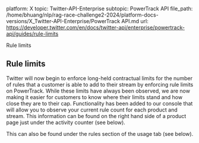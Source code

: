 platform: X
topic: Twitter-API-Enterprise
subtopic: PowerTrack API
file_path: /home/bhuang/nlp/rag-race-challenge2-2024/platform-docs-versions/X_Twitter-API-Enterprise/PowerTrack API.md
url: https://developer.twitter.com/en/docs/twitter-api/enterprise/powertrack-api/guides/rule-limits

Rule limits

## Rule limits

Twitter will now begin to enforce long-held contractual limits for the number of rules that a customer is able to add to their stream by enforcing rule limits on PowerTrack. While these limits have always been observed, we are now making it easier for customers to know where their limits stand and how close they are to their cap. Functionality has been added to our console that will allow you to observe your current rule count for each product and stream. This information can be found on the right hand side of a product page just under the activity counter (see below).

  

This can also be found under the rules section of the usage tab (see below).